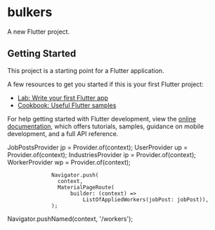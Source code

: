 # bulkers

A new Flutter project.

## Getting Started

This project is a starting point for a Flutter application.

A few resources to get you started if this is your first Flutter project:

- [Lab: Write your first Flutter app](https://docs.flutter.dev/get-started/codelab)
- [Cookbook: Useful Flutter samples](https://docs.flutter.dev/cookbook)

For help getting started with Flutter development, view the
[online documentation](https://docs.flutter.dev/), which offers tutorials,
samples, guidance on mobile development, and a full API reference.


JobPostsProvider jp = Provider.of<JobPostsProvider>(context);
UserProvider up = Provider.of<UserProvider>(context);
IndustriesProvider ip = Provider.of<IndustriesProvider>(context);
WorkerProvider wp = Provider.of<WorkerProvider>(context);

                  Navigator.push(
                    context,
                    MaterialPageRoute(
                        builder: (context) =>
                            ListOfAppliedWorkers(jobPost: jobPost)),
                  );
Navigator.pushNamed(context, '/workers');